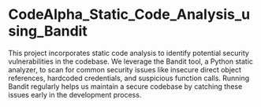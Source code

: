 # CodeAlpha_Static_Code_Analysis_using_Bandit
This project incorporates static code analysis to identify potential security vulnerabilities in the codebase. We leverage the Bandit tool, a Python static analyzer, to scan for common security issues like insecure direct object references, hardcoded credentials, and suspicious function calls.
Running Bandit regularly helps us maintain a secure codebase by catching these issues early in the development process.
